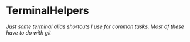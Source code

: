 # TerminalHelpers



_Just some terminal alias shortcuts I use for common tasks. Most of these have to do with git_
